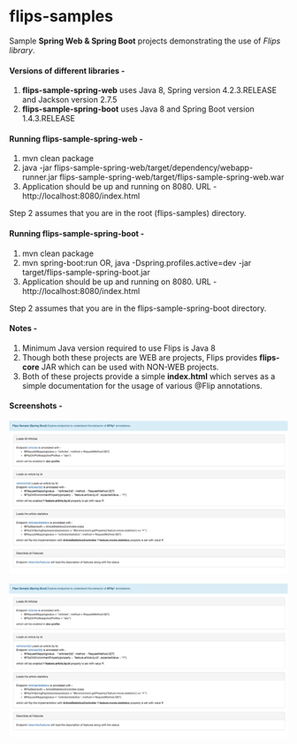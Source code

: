 # flips-samples
Sample **Spring Web &amp; Spring Boot** projects demonstrating the use of *Flips library*.  

#### Versions of different libraries -
1. **flips-sample-spring-web**  uses Java 8, Spring version 4.2.3.RELEASE and Jackson version 2.7.5
2. **flips-sample-spring-boot** uses Java 8 and Spring Boot version 1.4.3.RELEASE

#### Running **flips-sample-spring-web** -
1. mvn clean package
2. java -jar flips-sample-spring-web/target/dependency/webapp-runner.jar flips-sample-spring-web/target/flips-sample-spring-web.war
3. Application should be up and running on 8080. URL - http://localhost:8080/index.html

Step 2 assumes that you are in the root (flips-samples) directory.

#### Running **flips-sample-spring-boot** -
1. mvn clean package
2. mvn spring-boot:run OR, java -Dspring.profiles.active=dev  -jar target/flips-sample-spring-boot.jar
3. Application should be up and running on 8080. URL - http://localhost:8080/index.html

Step 2 assumes that you are in the flips-sample-spring-boot directory.

#### Notes -
1. Minimum Java version required to use Flips is Java 8
2. Though both these projects are WEB are projects, Flips provides **flips-core** JAR which can be used with NON-WEB projects. 
3. Both of these projects provide a simple **index.html** which serves as a simple documentation for the usage of various   @Flip annotations.

#### Screenshots - 
![Spring Web](https://github.com/SarthakMakhija/flips-samples/blob/master/flips-sample-spring-web/screenshot_running_app.png)

![Spring Boot](https://github.com/SarthakMakhija/flips-samples/blob/master/flips-sample-spring-boot/screenshot_running_app.png)
